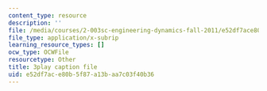 ```yaml
---
content_type: resource
description: ''
file: /media/courses/2-003sc-engineering-dynamics-fall-2011/e52df7ace80b5f87a13baa7c03f40b36_cd8lDtAtJbE.vtt
file_type: application/x-subrip
learning_resource_types: []
ocw_type: OCWFile
resourcetype: Other
title: 3play caption file
uid: e52df7ac-e80b-5f87-a13b-aa7c03f40b36
---
```

